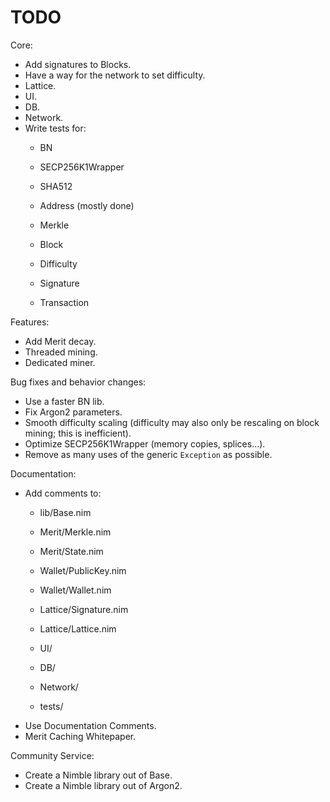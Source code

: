 # TODO

Core:
- Add signatures to Blocks.
- Have a way for the network to set difficulty.
- Lattice.
- UI.
- DB.
- Network.
- Write tests for:
    - BN
    - SECP256K1Wrapper
    - SHA512

    - Address (mostly done)

    - Merkle
    - Block
    - Difficulty

    - Signature
    - Transaction

Features:
- Add Merit decay.
- Threaded mining.
- Dedicated miner.

Bug fixes and behavior changes:
- Use a faster BN lib.
- Fix Argon2 parameters.
- Smooth difficulty scaling (difficulty may also only be rescaling on block mining; this is inefficient).
- Optimize SECP256K1Wrapper (memory copies, splices...).
- Remove as many uses of the generic `Exception` as possible.

Documentation:
- Add comments to:
    - lib/Base.nim

    - Merit/Merkle.nim
    - Merit/State.nim

    - Wallet/PublicKey.nim
    - Wallet/Wallet.nim

    - Lattice/Signature.nim
    - Lattice/Lattice.nim

    - UI/
    - DB/
    - Network/

    - tests/
- Use Documentation Comments.
- Merit Caching Whitepaper.

Community Service:
- Create a Nimble library out of Base.
- Create a Nimble library out of Argon2.

